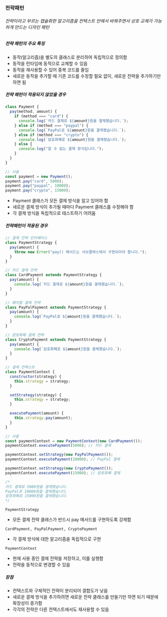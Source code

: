 ### 전략패턴

###### 전략이라고 부르는 캡슐화한 알고리즘을 컨텍스트 안에서 바꿔주면서 상호 교체가 가능하게 만드는 디자인 패턴

##### 전략 패턴의 주요 특징

- 동작(알고리즘)을 별도의 클래스로 분리하여 독립적으로 정의함
- 동작을 런타임에 동적으로 교체할 수 있음
- 동작을 재사용할 수 있어 중복 코드를 줄임
- 새로운 동작을 추가할 때 기존 코드를 수정할 필요 없이, 새로운 전략을 추가하기만 하면 됨

##### 전략 패턴이 적용되지 않았을 경우

```javascript
class Payment {
  pay(method, amount) {
    if (method === "card") {
      console.log(`카드 결제로 ${amount}원을 결제했습니다.`);
    } else if (method === "paypal") {
      console.log(`PayPal로 ${amount}원을 결제했습니다.`);
    } else if (method === "crypto") {
      console.log(`암호화폐로 ${amount}원을 결제했습니다.`);
    } else {
      console.log("알 수 없는 결제 방식입니다.");
    }
  }
}

// 사용
const payment = new Payment();
payment.pay("card", 5000);
payment.pay("paypal", 10000);
payment.pay("crypto", 15000);
```

- Payment 클래스가 모든 결제 방식을 알고 있어야 함
- 새로운 결제 방식이 추가될 때마다 Payment 클래스를 수정해야 함
- 각 결제 방식을 독립적으로 테스트하기 어려움

##### 전략패턴이 적용된 경우

```javascript
// 결제 전략 인터페이스
class PaymentStrategy {
  pay(amount) {
    throw new Error("pay() 메서드는 서브클래스에서 구현되어야 합니다.");
  }
}

// 카드 결제 전략
class CardPayment extends PaymentStrategy {
  pay(amount) {
    console.log(`카드 결제로 ${amount}원을 결제했습니다.`);
  }
}

// 페이팔 결제 전략
class PayPalPayment extends PaymentStrategy {
  pay(amount) {
    console.log(`PayPal로 ${amount}원을 결제했습니다.`);
  }
}

// 암호화폐 결제 전략
class CryptoPayment extends PaymentStrategy {
  pay(amount) {
    console.log(`암호화폐로 ${amount}원을 결제했습니다.`);
  }
}

// 결제 컨텍스트
class PaymentContext {
  constructor(strategy) {
    this.strategy = strategy;
  }

  setStrategy(strategy) {
    this.strategy = strategy;
  }

  executePayment(amount) {
    this.strategy.pay(amount);
  }
}

// 사용
const paymentContext = new PaymentContext(new CardPayment());
paymentContext.executePayment(5000); // 카드 결제

paymentContext.setStrategy(new PayPalPayment());
paymentContext.executePayment(10000); // PayPal 결제

paymentContext.setStrategy(new CryptoPayment());
paymentContext.executePayment(15000); // 암호화폐 결제

/*
카드 결제로 5000원을 결제했습니다.
PayPal로 10000원을 결제했습니다.
암호화폐로 15000원을 결제했습니다.
*/
```

`PaymentStrategy`

- 모든 결제 전략 클래스가 반드시 pay 메서드를 구현하도록 강제함

`CardPayment, PayPalPayment, CryptoPayment`

- 각 결제 방식에 대한 알고리즘을 독립적으로 구현

`PaymentContext`

- 현재 사용 중인 결제 전략을 저장하고, 이를 실행함
- 전략을 동적으로 변경할 수 있음

##### 장점

- 컨텍스트와 구체적인 전략이 분리되어 결합도가 낮음
- 새로운 결제 방식을 추가하려면 새로운 전략 클래스를 만들기만 하면 되기 때문에 확장성이 증가함
- 각각의 전략은 다른 컨텍스트에서도 재사용할 수 있음

```javascript

```

